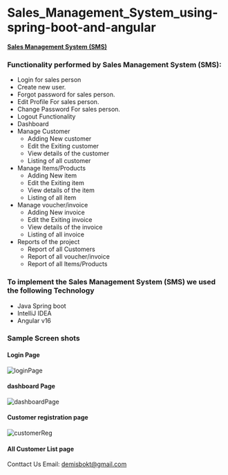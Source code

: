 # Sales_Management_System_using-spring-boot-and-angular

__[Sales Management System (SMS)](https://github.com/DemisD/Sales_Management_System_Using-SpringBoot-and-Angular)__


### Functionality performed by Sales Management System (SMS):
- Login for sales person
- Create new user.
- Forgot password for sales person.
- Edit Profile For sales person.
- Change Password For sales person.
- Logout Functionality
- Dashboard
- Manage Customer 
  - Adding New customer 
  - Edit the Exiting customer 
  - View details of the customer 
  - Listing of all customer 
- Manage Items/Products
  - Adding New item
  - Edit the Exiting item
  - View details of the item
  - Listing of all item
- Manage voucher/invoice
  - Adding New invoice
  - Edit the Exiting invoice
  - View details of the invoice
  - Listing of all invoice
- Reports of the project 
  - Report of all Customers
  - Report of all voucher/invoice
  - Report of all Items/Products


### To implement the Sales Management System (SMS) we used the following Technology
- Java Spring boot
- IntelliJ IDEA
- Angular v16 

### Sample Screen shots
#### Login Page
![loginPage](https://github.com/DemisD/Sales_Management_System_Using-SpringBoot-and-Angular/assets/48995115/07c87712-7390-44dd-a200-2c6078ba5f7c)

#### dashboard Page 
![dashboardPage](https://github.com/DemisD/Sales_Management_System_Using-SpringBoot-and-Angular/assets/48995115/af590390-e6cc-401a-89db-18695463d5df)

#### Customer registration page

![customerReg](https://github.com/DemisD/Sales_Management_System_Using-SpringBoot-and-Angular/assets/48995115/6d98c11f-62ea-407d-94d3-3b4cd5a65ff1)
#### All Customer List page
Conttact Us
Email: demisbokt@gmail.com
